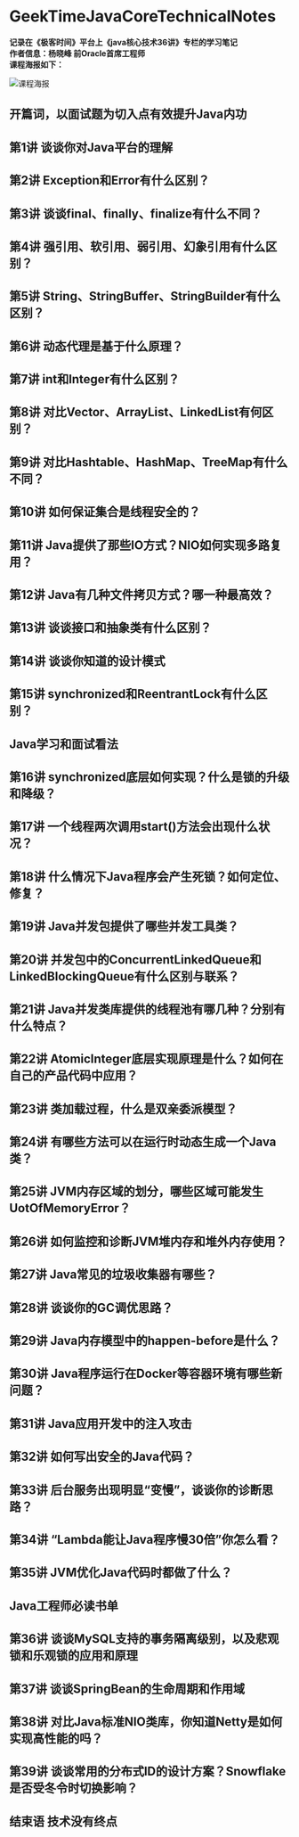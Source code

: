 # GeekTimeJavaCoreTechnicalNotes
**记录在《极客时间》平台上《java核心技术36讲》专栏的学习笔记**  
**作者信息：杨晓峰 前Oracle首席工程师**    
**课程海报如下：** 
 
![课程海报](./picture/javacore.jpg ) 
## 开篇词，以面试题为切入点有效提升Java内功

## 第1讲 谈谈你对Java平台的理解

## 第2讲 Exception和Error有什么区别？

## 第3讲 谈谈final、finally、finalize有什么不同？

## 第4讲 强引用、软引用、弱引用、幻象引用有什么区别？

## 第5讲 String、StringBuffer、StringBuilder有什么区别？

## 第6讲 动态代理是基于什么原理？

## 第7讲 int和Integer有什么区别？

## 第8讲 对比Vector、ArrayList、LinkedList有何区别？

## 第9讲 对比Hashtable、HashMap、TreeMap有什么不同？

## 第10讲 如何保证集合是线程安全的？

## 第11讲 Java提供了那些IO方式？NIO如何实现多路复用？

## 第12讲 Java有几种文件拷贝方式？哪一种最高效？

## 第13讲 谈谈接口和抽象类有什么区别？

## 第14讲 谈谈你知道的设计模式

## 第15讲 synchronized和ReentrantLock有什么区别？

## Java学习和面试看法

## 第16讲 synchronized底层如何实现？什么是锁的升级和降级？

## 第17讲 一个线程两次调用start()方法会出现什么状况？

## 第18讲 什么情况下Java程序会产生死锁？如何定位、修复？

## 第19讲 Java并发包提供了哪些并发工具类？

## 第20讲 并发包中的ConcurrentLinkedQueue和LinkedBlockingQueue有什么区别与联系？

## 第21讲 Java并发类库提供的线程池有哪几种？分别有什么特点？

## 第22讲 AtomicInteger底层实现原理是什么？如何在自己的产品代码中应用？

## 第23讲 类加载过程，什么是双亲委派模型？

## 第24讲 有哪些方法可以在运行时动态生成一个Java类？

## 第25讲 JVM内存区域的划分，哪些区域可能发生UotOfMemoryError？

## 第26讲 如何监控和诊断JVM堆内存和堆外内存使用？

## 第27讲 Java常见的垃圾收集器有哪些？

## 第28讲 谈谈你的GC调优思路？

## 第29讲 Java内存模型中的happen-before是什么？

## 第30讲 Java程序运行在Docker等容器环境有哪些新问题？

## 第31讲 Java应用开发中的注入攻击

## 第32讲 如何写出安全的Java代码？

## 第33讲 后台服务出现明显“变慢”，谈谈你的诊断思路？

## 第34讲 “Lambda能让Java程序慢30倍”你怎么看？

## 第35讲 JVM优化Java代码时都做了什么？

## Java工程师必读书单

## 第36讲 谈谈MySQL支持的事务隔离级别，以及悲观锁和乐观锁的应用和原理

## 第37讲 谈谈SpringBean的生命周期和作用域

## 第38讲 对比Java标准NIO类库，你知道Netty是如何实现高性能的吗？

## 第39讲 谈谈常用的分布式ID的设计方案？Snowflake是否受冬令时切换影响？

## 结束语 技术没有终点
